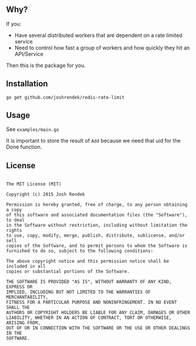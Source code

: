 ## Why?


If you:

* Have several distributed workers that are dependent on a rate limited service
* Need to control how fast a group of workers and how quickly they hit an API/Service

Then this is the package for you.


## Installation

`go get github.com/joshrendek/redis-rate-limit`



## Usage

See `examples/main.go`

It is important to store the result of `Add` because we need that uid for the Done function.

## License

```

The MIT License (MIT)

Copyright (c) 2015 Josh Rendek

Permission is hereby granted, free of charge, to any person obtaining a copy
of this software and associated documentation files (the "Software"), to deal
in the Software without restriction, including without limitation the rights
to use, copy, modify, merge, publish, distribute, sublicense, and/or sell
copies of the Software, and to permit persons to whom the Software is
furnished to do so, subject to the following conditions:

The above copyright notice and this permission notice shall be included in all
copies or substantial portions of the Software.

THE SOFTWARE IS PROVIDED "AS IS", WITHOUT WARRANTY OF ANY KIND, EXPRESS OR
IMPLIED, INCLUDING BUT NOT LIMITED TO THE WARRANTIES OF MERCHANTABILITY,
FITNESS FOR A PARTICULAR PURPOSE AND NONINFRINGEMENT. IN NO EVENT SHALL THE
AUTHORS OR COPYRIGHT HOLDERS BE LIABLE FOR ANY CLAIM, DAMAGES OR OTHER
LIABILITY, WHETHER IN AN ACTION OF CONTRACT, TORT OR OTHERWISE, ARISING FROM,
OUT OF OR IN CONNECTION WITH THE SOFTWARE OR THE USE OR OTHER DEALINGS IN THE
SOFTWARE.
```
